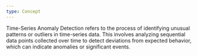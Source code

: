 ```yaml
---
type: Concept
---
```


Time-Series Anomaly Detection refers to the process of identifying unusual patterns or outliers in time-series data. This involves analyzing sequential data points collected over time to detect deviations from expected behavior, which can indicate anomalies or significant events.